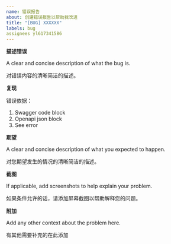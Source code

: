 ```yaml
---
name: 错误报告
about: 创建错误报告以帮助我改进
title: "[BUG] XXXXXX"
labels: bug
assignees yl617341586
---
```


**描述错误**

A clear and concise description of what the bug is.

对错误内容的清晰简洁的描述。

**复现**

错误依据：

1. Swagger code block
2. Openapi json block
3. See error

**期望**

A clear and concise description of what you expected to happen.

对您期望发生的情况的清晰简洁的描述。

**截图**

If applicable, add screenshots to help explain your problem.

如果条件允许的话，请添加屏幕截图以帮助解释您的问题。

**附加**

Add any other context about the problem here.

有其他需要补充的在此添加
